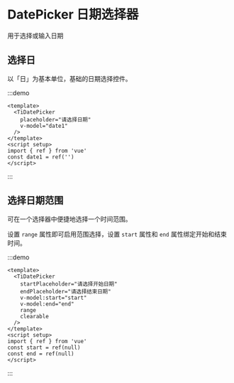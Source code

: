 # DatePicker 日期选择器
用于选择或输入日期

## 选择日
以「日」为基本单位，基础的日期选择控件。

:::demo
```vue
<template>
  <TiDatePicker
    placeholder="请选择日期"
    v-model="date1"
  />
</template>
<script setup>
import { ref } from 'vue'
const date1 = ref('')
</script>
```
:::

## 选择日期范围
可在一个选择器中便捷地选择一个时间范围。

设置 `range` 属性即可启用范围选择，设置 `start` 属性和 `end` 属性绑定开始和结束时间。

:::demo 
```vue
<template>
  <TiDatePicker
    startPlaceholder="请选择开始日期"
    endPlaceholder="请选择结束日期"
    v-model:start="start"
    v-model:end="end"
    range
    clearable
  />
</template>
<script setup>
import { ref } from 'vue'
const start = ref(null)
const end = ref(null)
</script>
```
:::